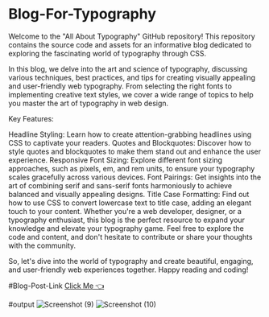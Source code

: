 # Blog-For-Typography

Welcome to the "All About Typography" GitHub repository! This repository contains the source code and assets for an informative blog dedicated to exploring the fascinating world of typography through CSS.

In this blog, we delve into the art and science of typography, discussing various techniques, best practices, and tips for creating visually appealing and user-friendly web typography. From selecting the right fonts to implementing creative text styles, we cover a wide range of topics to help you master the art of typography in web design.

Key Features:

Headline Styling: Learn how to create attention-grabbing headlines using CSS to captivate your readers.
Quotes and Blockquotes: Discover how to style quotes and blockquotes to make them stand out and enhance the user experience.
Responsive Font Sizing: Explore different font sizing approaches, such as pixels, em, and rem units, to ensure your typography scales gracefully across various devices.
Font Pairings: Get insights into the art of combining serif and sans-serif fonts harmoniously to achieve balanced and visually appealing designs.
Title Case Formatting: Find out how to use CSS to convert lowercase text to title case, adding an elegant touch to your content.
Whether you're a web developer, designer, or a typography enthusiast, this blog is the perfect resource to expand your knowledge and elevate your typography game. Feel free to explore the code and content, and don't hesitate to contribute or share your thoughts with the community.

So, let's dive into the world of typography and create beautiful, engaging, and user-friendly web experiences together. Happy reading and coding!

#Blog-Post-Link
[Click Me 👈](https://saurabhalagdeve.github.io/Blog-For-Typography/)

#output
![Screenshot (9)](https://github.com/saurabhalagdeve/Blog-For-Typography/assets/127332934/1640ecc0-673c-40e9-95e1-493b325c4bae)
![Screenshot (10)](https://github.com/saurabhalagdeve/Blog-For-Typography/assets/127332934/fb56c42f-7d20-4736-9b2a-0edccd050a9d)


